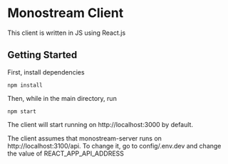# Monostream Client

This client is written in JS using React.js

## Getting Started

First, install dependencies

```shell
npm install
```

Then, while in the main directory, run

```shell
npm start
```

The client will start running on http://localhost:3000 by default.

The client assumes that monostream-server runs on http://localhost:3100/api.
To change it, go to config/.env.dev and change the value of REACT_APP_API_ADDRESS

